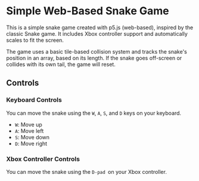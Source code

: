 # Simple Web-Based Snake Game

This is a simple snake game created with p5.js (web-based), inspired by the classic Snake game. It includes Xbox controller support and automatically scales to fit the screen.

The game uses a basic tile-based collision system and tracks the snake's position in an array, based on its length. If the snake goes off-screen or collides with its own tail, the game will reset.

## Controls

### Keyboard Controls

You can move the snake using the `W`, `A`, `S`, and `D` keys on your keyboard.

- `W`: Move up
- `A`: Move left
- `S`: Move down
- `D`: Move right

### Xbox Controller Controls

You can move the snake using the `D-pad `on your Xbox controller.

